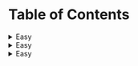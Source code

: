# Table of Contents

<details>
<summary>Easy</summary>

## Challenges
* [Array Reverse](https://github.com/JCode1986/data-structure-and-algorithms-dotnet/tree/master/challenges/ArrayReverse)
* [Array Shift](https://github.com/JCode1986/data-structure-and-algorithms-dotnet/tree/master/challenges/ArrayShift)
* [Array Binary Search](https://github.com/JCode1986/data-structure-and-algorithms-dotnet/tree/master/challenges/ArrayBinarySearch/BinarySearch)
* [Merge Linked Lists](https://github.com/JCode1986/data-structure-and-algorithms-dotnet/tree/master/challenges/LLMerge)

</details>

<details>
<summary>Easy</summary>

## Data Structures
* [Linked List](https://github.com/JCode1986/data-structure-and-algorithms-dotnet/tree/master/data-structures/LinkList)

</details>

<details>
<summary>Easy</summary>

## Sorts
* [Insertion Sort]()
* [Bubble Sort]()
* [Quick Sort]()
* [Merge Sort]()
* [Selection Sort]()

</details>

